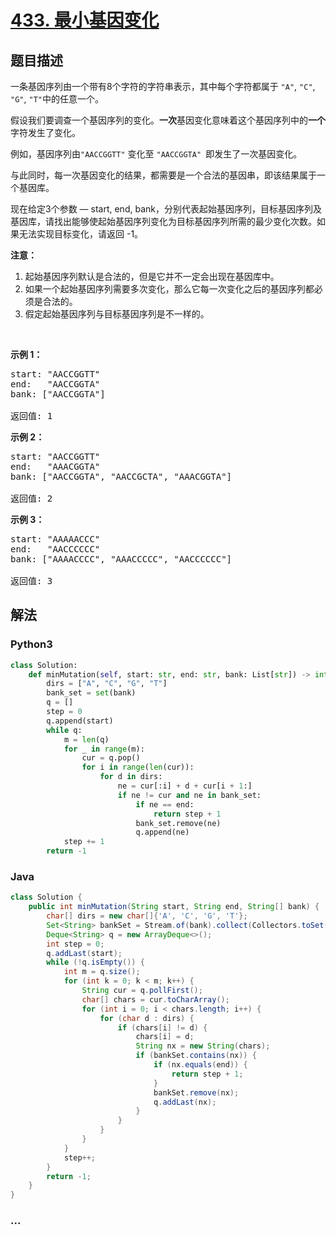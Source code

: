 # [433. 最小基因变化](https://leetcode-cn.com/problems/minimum-genetic-mutation)



## 题目描述

<!-- 这里写题目描述 -->

<p>一条基因序列由一个带有8个字符的字符串表示，其中每个字符都属于 <code>"A"</code>, <code>"C"</code>, <code>"G"</code>, <code>"T"</code>中的任意一个。</p>

<p>假设我们要调查一个基因序列的变化。<strong>一次</strong>基因变化意味着这个基因序列中的<strong>一个</strong>字符发生了变化。</p>

<p>例如，基因序列由<code>"AACCGGTT"</code> 变化至 <code>"AACCGGTA" </code>即发生了一次基因变化。</p>

<p>与此同时，每一次基因变化的结果，都需要是一个合法的基因串，即该结果属于一个基因库。</p>

<p>现在给定3个参数 — start, end, bank，分别代表起始基因序列，目标基因序列及基因库，请找出能够使起始基因序列变化为目标基因序列所需的最少变化次数。如果无法实现目标变化，请返回 -1。</p>

<p><strong>注意：</strong></p>

<ol>
	<li>起始基因序列默认是合法的，但是它并不一定会出现在基因库中。</li>
	<li>如果一个起始基因序列需要多次变化，那么它每一次变化之后的基因序列都必须是合法的。</li>
	<li>假定起始基因序列与目标基因序列是不一样的。</li>
</ol>

<p> </p>

<p><strong>示例 1：</strong></p>

<pre>
start: "AACCGGTT"
end:   "AACCGGTA"
bank: ["AACCGGTA"]

返回值: 1
</pre>

<p><strong>示例 2：</strong></p>

<pre>
start: "AACCGGTT"
end:   "AAACGGTA"
bank: ["AACCGGTA", "AACCGCTA", "AAACGGTA"]

返回值: 2
</pre>

<p><strong>示例 3：</strong></p>

<pre>
start: "AAAAACCC"
end:   "AACCCCCC"
bank: ["AAAACCCC", "AAACCCCC", "AACCCCCC"]

返回值: 3
</pre>


## 解法

<!-- 这里可写通用的实现逻辑 -->

<!-- tabs:start -->

### **Python3**

<!-- 这里可写当前语言的特殊实现逻辑 -->

```python
class Solution:
    def minMutation(self, start: str, end: str, bank: List[str]) -> int:
        dirs = ["A", "C", "G", "T"]
        bank_set = set(bank)
        q = []
        step = 0
        q.append(start)
        while q:
            m = len(q)
            for _ in range(m):
                cur = q.pop()
                for i in range(len(cur)):
                    for d in dirs:
                        ne = cur[:i] + d + cur[i + 1:]
                        if ne != cur and ne in bank_set:
                            if ne == end:
                                return step + 1
                            bank_set.remove(ne)
                            q.append(ne)
            step += 1
        return -1
```

### **Java**

<!-- 这里可写当前语言的特殊实现逻辑 -->

```java
class Solution {
    public int minMutation(String start, String end, String[] bank) {
        char[] dirs = new char[]{'A', 'C', 'G', 'T'};
        Set<String> bankSet = Stream.of(bank).collect(Collectors.toSet());
        Deque<String> q = new ArrayDeque<>();
        int step = 0;
        q.addLast(start);
        while (!q.isEmpty()) {
            int m = q.size();
            for (int k = 0; k < m; k++) {
                String cur = q.pollFirst();
                char[] chars = cur.toCharArray();
                for (int i = 0; i < chars.length; i++) {
                    for (char d : dirs) {
                        if (chars[i] != d) {
                            chars[i] = d;
                            String nx = new String(chars);
                            if (bankSet.contains(nx)) {
                                if (nx.equals(end)) {
                                    return step + 1;
                                }
                                bankSet.remove(nx);
                                q.addLast(nx);
                            }
                        }
                    }
                }
            }
            step++;
        }
        return -1;
    }
}
```

### **...**

```

```

<!-- tabs:end -->
